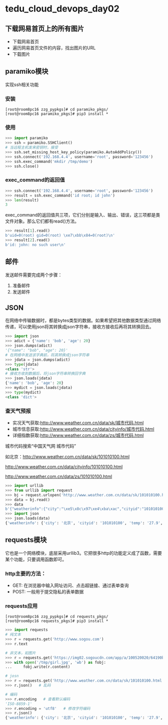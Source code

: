 # tedu_cloud_devops_day02

## 下载网易首页上的所有图片

- 下载网易首页
- 遍历网易首页文件的内容，找出图片的URL
- 下载图片

## paramiko模块

实现ssh相关功能

### 安装

```shell
[root@room8pc16 zzg_pypkgs]# cd paramiko_pkgs/
[root@room8pc16 paramiko_pkgs]# pip3 install *
```

### 使用

```python
>>> import paramiko
>>> ssh = paramiko.SSHClient()
# 当远程主机发来密钥时，接受
>>> ssh.set_missing_host_key_policy(paramiko.AutoAddPolicy())
>>> ssh.connect('192.168.4.4', username='root', password='123456')
>>> ssh.exec_command('mkdir /tmp/demo')
>>> ssh.close()
```

### exec_command的返回值

```python
>>> ssh.connect('192.168.4.4', username='root', password='123456')
>>> result = ssh.exec_command('id root; id john')
>>> len(result)
3
```

exec_command的返回值共三项，它们分别是输入、输出、错误，这三项都是类文件对象。那么它们都有read()方法。

```python
>>> result[1].read()
b'uid=0(root) gid=0(root) \xe7\xbb\x84=0(root)\n'
>>> result[2].read()
b'id: john: no such user\n'
```

## 邮件

发送邮件需要完成两个步骤：

1. 准备邮件
2. 发送邮件

## JSON

在网络中传输数据时，都是bytes类型的数据。如果希望把其他数据类型通过网络传递，可以使用json将其转换成json字符串，接收方接收后再将其转换回去。

```python
>>> import json
>>> adict = {'name': 'bob', 'age': 20}
>>> json.dumps(adict)
'{"name": "bob", "age": 20}'
# 在网络中发送该字典前，将其转换成json字符串
>>> jdata = json.dumps(adict)
>>> type(jdata)
<class 'str'>
# 接收方收到数据后，将json字符串转换回字典
>>> json.loads(jdata)
{'name': 'bob', 'age': 20}
>>> mydict = json.loads(jdata)
>>> type(mydict)
<class 'dict'>
```

### 查天气预报

- 实况天气获取:http://www.weather.com.cn/data/sk/城市代码.html
- 城市信息获取:http://www.weather.com.cn/data/cityinfo/城市代码.html
- 详细指数获取:http://www.weather.com.cn/data/zs/城市代码.html

城市代码搜索“中国天气网 城市代码”

如北京：http://www.weather.com.cn/data/sk/101010100.html

http://www.weather.com.cn/data/cityinfo/101010100.html

http://www.weather.com.cn/data/zs/101010100.html

```python
>>> import urllib
>>> from urllib import request
>>> bj = request.urlopen('http://www.weather.com.cn/data/sk/101010100.html')
>>> data = bj.read()
>>> data
b'{"weatherinfo":{"city":"\xe5\x8c\x97\xe4\xba\xac","cityid":"101010100","temp":"27.9","WD":"\xe5\x8d\x97\xe9\xa3\x8e","WS":"\xe5\xb0\x8f\xe4\xba\x8e3\xe7\xba\xa7","SD":"28%","AP":"1002hPa","njd":"\xe6\x9a\x82\xe6\x97\xa0\xe5\xae\x9e\xe5\x86\xb5","WSE":"<3","time":"17:55","sm":"2.1","isRadar":"1","Radar":"JC_RADAR_AZ9010_JB"}}'
>>> import json
>>> json.loads(data)
{'weatherinfo': {'city': '北京', 'cityid': '101010100', 'temp': '27.9', 'WD': '南风', 'WS': '小于3级', 'SD': '28%', 'AP': '1002hPa', 'njd': '暂无实况', 'WSE': '<3', 'time': '17:55', 'sm': '2.1', 'isRadar': '1', 'Radar': 'JC_RADAR_AZ9010_JB'}}
```

## requests模块

它也是一个网络模块，底层采用urllib3。它把很多http的功能定义成了函数，需要某个功能，只要调用函数即可。

### http主要的方法：

- GET: 在浏览器中输入网址访问、点击超链接、通过表单查询
- POST: 一般用于提交隐私的表单数据

### requests应用

```shell
[root@room8pc16 zzg_pypkgs]# cd requests_pkgs/
[root@room8pc16 requests_pkgs]# pip3 install *
```

```python
>>> import requests
# 纯文本
>>> r = requests.get('http://www.sogou.com')
>>> r.text

# 非文本，如图片
>>> r = requests.get('https://img02.sogoucdn.com/app/a/100520020/64190bd002489844ea26062df90171fc')
>>> with open('/tmp/girl.jpg', 'wb') as fobj:
...     fobj.write(r.content)

# josn
>>> r = requests.get('http://www.weather.com.cn/data/sk/101010100.html')
>>> r.json()   # 乱码

# 编码
>>> r.encoding   # 查看默认编码
'ISO-8859-1'
>>> r.encoding = 'utf8'   # 修改字符编码
>>> r.json()
{'weatherinfo': {'city': '北京', 'cityid': '101010100', 'temp': '27.9', 'WD': '南风', 'WS': '小于3级', 'SD': '28%', 'AP': '1002hPa', 'njd': '暂无实况', 'WSE': '<3', 'time': '17:55', 'sm': '2.1', 'isRadar': '1', 'Radar': 'JC_RADAR_AZ9010_JB'}}
```













